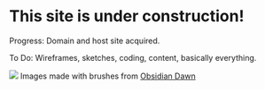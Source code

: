 # This site is under construction!
Progress: Domain and host site acquired.

To Do: Wireframes, sketches, coding, content, basically everything.

<img src="gardenstorm.github.io/final2.png" />
Images made with brushes from <a href="http://www.obsidiandawn.com/">Obsidian Dawn</a>
